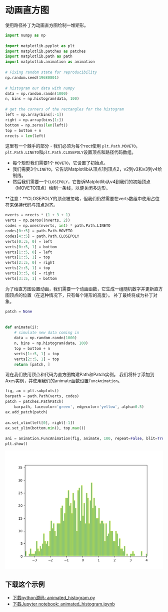 # 动画直方图

使用路径补丁为动画直方图绘制一堆矩形。

```python
import numpy as np

import matplotlib.pyplot as plt
import matplotlib.patches as patches
import matplotlib.path as path
import matplotlib.animation as animation

# Fixing random state for reproducibility
np.random.seed(19680801)

# histogram our data with numpy
data = np.random.randn(1000)
n, bins = np.histogram(data, 100)

# get the corners of the rectangles for the histogram
left = np.array(bins[:-1])
right = np.array(bins[1:])
bottom = np.zeros(len(left))
top = bottom + n
nrects = len(left)
```

这里有一个棘手的部分 - 我们必须为每个rect使用 ``plt.Path.MOVETO``，``plt.Path.LINETO``和``plt.Path.CLOSEPOLY``设置顶点和路径代码数组。

- 每个矩形我们需要1个 ``MOVETO``，它设置了初始点。
- 我们需要3个``LINETO``，它告诉Matplotlib从顶点1到顶点2，v2到v3和v3到v4绘制线。
- 然后我们需要一个``CLOSEPOLY``，它告诉Matplotlib从v4到我们的初始顶点（MOVETO顶点）绘制一条线，以便关闭多边形。

**注意：**CLOSEPOLY的顶点被忽略，但我们仍然需要在verts数组中使用占位符来保持代码与顶点对齐。

```python
nverts = nrects * (1 + 3 + 1)
verts = np.zeros((nverts, 2))
codes = np.ones(nverts, int) * path.Path.LINETO
codes[0::5] = path.Path.MOVETO
codes[4::5] = path.Path.CLOSEPOLY
verts[0::5, 0] = left
verts[0::5, 1] = bottom
verts[1::5, 0] = left
verts[1::5, 1] = top
verts[2::5, 0] = right
verts[2::5, 1] = top
verts[3::5, 0] = right
verts[3::5, 1] = bottom
```

为了给直方图设置动画，我们需要一个动画函数，它生成一组随机数字并更新直方图顶点的位置（在这种情况下，只有每个矩形的高度）。 补丁最终将成为补丁对象。

```python
patch = None


def animate(i):
    # simulate new data coming in
    data = np.random.randn(1000)
    n, bins = np.histogram(data, 100)
    top = bottom + n
    verts[1::5, 1] = top
    verts[2::5, 1] = top
    return [patch, ]
```

现在我们使用顶点和代码为直方图构建Path和Patch实例。 我们将补丁添加到Axes实例，并使用我们的animate函数设置``FuncAnimation``。

```python
fig, ax = plt.subplots()
barpath = path.Path(verts, codes)
patch = patches.PathPatch(
    barpath, facecolor='green', edgecolor='yellow', alpha=0.5)
ax.add_patch(patch)

ax.set_xlim(left[0], right[-1])
ax.set_ylim(bottom.min(), top.max())

ani = animation.FuncAnimation(fig, animate, 100, repeat=False, blit=True)
plt.show()
```

![动画直方图示例](/static/images/gallery/sphx_glr_animated_histogram_001.png)

## 下载这个示例
            
- [下载python源码: animated_histogram.py](https://matplotlib.org/_downloads/animated_histogram.py)
- [下载Jupyter notebook: animated_histogram.ipynb](https://matplotlib.org/_downloads/animated_histogram.ipynb)